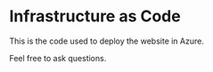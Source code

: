 # Infrastructure as Code

This is the code used to deploy the website in Azure.

Feel free to ask questions.